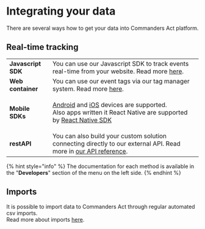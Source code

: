# Integrating your data

There are several ways how to get your data into Commanders Act platform.

## Real-time tracking

|                    |                                                                                                                                                                                                                                                                                                 |
| ------------------ | ----------------------------------------------------------------------------------------------------------------------------------------------------------------------------------------------------------------------------------------------------------------------------------------------- |
| **Javascript SDK** | You can use our Javascript SDK to track events real-time from your website. Read more [here](../developers/tracking/javascript-sdk.md).                                                                                                                                                         |
| **Web container**  | You can use our event tags via our tag manager system. Read more [here](../todo.md).                                                                                                                                                                                                            |
| **Mobile SDKs**    | <p><a href="https://github.com/TagCommander/Android">Android</a> and <a href="https://github.com/TagCommander/pods">iOS</a> devices are supported.<br>Also apps written it React Native are supported by <a href="https://github.com/TagCommander/react-tag-commander">React Native SDK</a></p> |
| **restAPI**        | You can also build your custom solution connecting directly to our external API. Read more in [our API reference](../features/integrations/sources/sources-catalog/http-tracking-api.md).                                                                                                       |

{% hint style="info" %}
 The documentation for each method is available in the "**Developers**" section of the menu on the left side.
{% endhint %}

## Imports

It is possible to import data to Commanders Act through regular automated csv imports.\
Read more about imports [here](../todo.md).
